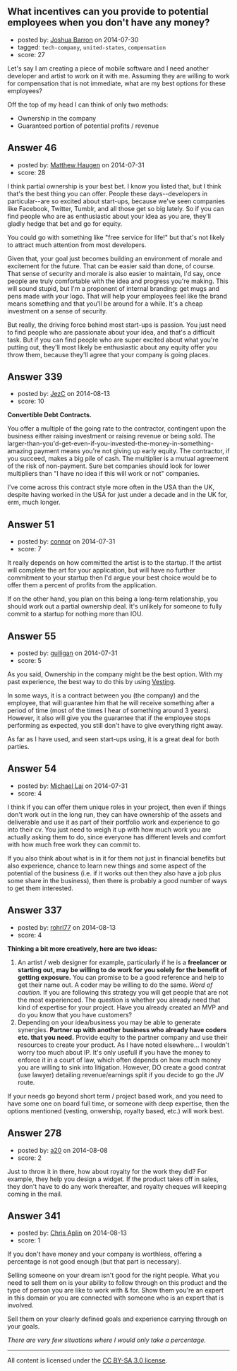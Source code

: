 ## What incentives can you provide to potential employees when you don't have any money?

- posted by: [Joshua Barron](https://stackexchange.com/users/77815/joshua-barron) on 2014-07-30
- tagged: `tech-company`, `united-states`, `compensation`
- score: 27

<p>Let's say I am creating a piece of mobile software and I need another developer and artist to work on it with me.  Assuming they are willing to work for compensation that is not immediate, what are my best options for these employees?  </p>

<p>Off the top of my head I can think of only two methods:</p>

<ul>
<li>Ownership in the company</li>
<li>Guaranteed portion of potential profits / revenue</li>
</ul>



## Answer 46

- posted by: [Matthew Haugen](https://stackexchange.com/users/1325646/matthew-haugen) on 2014-07-31
- score: 28

<p>I think partial ownership is your best bet. I know you listed that, but I think that's the best thing you can offer. People these days--developers in particular--are so excited about start-ups, because we've seen companies like Facebook, Twitter, Tumblr, and all those get so big lately. So if you can find people who are as enthusiastic about your idea as you are, they'll gladly hedge that bet and go for equity.</p>

<p>You could go with something like "free service for life!" but that's not likely to attract much attention from most developers.</p>

<p>Given that, your goal just becomes building an environment of morale and excitement for the future. That can be easier said than done, of course. That sense of security and morale is also easier to maintain, I'd say, once people are truly comfortable with the idea and progress you're making. This will sound stupid, but I'm a proponent of internal branding: get mugs and pens made with your logo. That will help your employees feel like the brand means something and that you'll be around for a while. It's a cheap investment on a sense of security.</p>

<p>But really, the driving force behind most start-ups is passion. You just need to find people who are passionate about your idea, and that's a difficult task. But if you can find people who are super excited about what you're putting out, they'll most likely be enthusiastic about any equity offer you throw them, because they'll agree that your company is going places.</p>



## Answer 339

- posted by: [JezC](https://stackexchange.com/users/87431/jezc) on 2014-08-13
- score: 10

<p><strong>Convertible Debt Contracts.</strong></p>

<p>You offer a multiple of the going rate to the contractor, contingent upon the business either raising investment or raising revenue or being sold. The larger-than-you'd-get-even-if-you-invested-the-money-in-something-amazing payment means you're not giving up early equity. The contractor, if you succeed, makes a big pile of cash. The multiplier is a mutual agreement of the risk of non-payment. Sure bet companies should look for lower multipliers than "I have no idea if this will work or not" companies.</p>

<p>I've come across this contract style more often in the USA than the UK, despite having worked in the USA for just under a decade and in the UK for, erm, much longer.</p>



## Answer 51

- posted by: [connor](https://stackexchange.com/users/392995/connor) on 2014-07-31
- score: 7

<p>It really depends on how committed the artist is to the startup. If the artist will complete the art for your application, but will have no further commitment to your startup then I'd argue your best choice would be to offer them a percent of profits from the application.</p>

<p>If on the other hand, you plan on this being a long-term relationship, you should work out a partial ownership deal. It's unlikely for someone to fully commit to a startup for nothing more than IOU.</p>



## Answer 55

- posted by: [guiligan](https://stackexchange.com/users/436247/guiligan) on 2014-07-31
- score: 5

<p>As you said, Ownership in the company might be the best option. With my past experience, the best way to do this by using <a href="http://en.wikipedia.org/wiki/Vesting" rel="nofollow">Vesting</a>.</p>

<p>In some ways, it is a contract between you (the company) and the employee, that will guarantee him that he will receive something after a period of time (most of the times I hear of something around 3 years). However, it also will give you the guarantee that if the employee stops performing as expected, you still don't have to give everything right away.</p>

<p>As far as I have used, and seen start-ups using, it is a great deal for both parties.</p>



## Answer 54

- posted by: [Michael Lai](https://stackexchange.com/users/213864/michael-lai) on 2014-07-31
- score: 4

<p>I think if you can offer them unique roles in your project, then even if things don't work out in the long run, they can have ownership of the assets and deliverable and use it as part of their portfolio work and experience to go into their cv. You just need to weigh it up with how much work you are actually asking them to do, since everyone has different levels and comfort with how much free work they can commit to.</p>

<p>If you also think about what is in it for them not just in financial benefits but also experience, chance to learn new things and some aspect of the potential of the business (i.e. if it works out then they also have a job plus some share in the business), then there is probably a good number of ways to get them interested.</p>



## Answer 337

- posted by: [rohrl77](https://stackexchange.com/users/1674148/rohrl77) on 2014-08-13
- score: 4

<p><strong>Thinking a bit more creatively, here are two ideas:</strong></p>

<ol>
<li>An artist / web designer for example, particularly if he is a <strong>freelancer or starting out, may be willing to do work for you solely for the benefit of getting exposure.</strong> You can promise to be a good reference and help to get their name out. A coder may be willing to do the same. <em>Word of caution.</em> If you are following this strategy you will get people that are not the most experienced. The question is whether you already need that kind of expertise for your project. Have you already created an MVP and do you know that you have customers?</li>
<li>Depending on your idea/business you may be able to generate synergies. <strong>Partner up with another business who already have coders etc. that you need.</strong> Provide equity to the partner company and use their resources to create your product. As I have noted elsewhere... I wouldn't worry too much about IP. It's only usefull if you have the money to enforce it in a court of law, which often depends on how much money you are willing to sink into litigation. However, DO create a good contrat (use lawyer) detailing revenue/earnings split if you decide to go the JV route.</li>
</ol>

<p>If your needs go beyond short term / project based work, and you need to have some one on board full time, or someone with deep expertise, then the options mentioned (vesting, onwership, royalty based, etc.) will work best.</p>



## Answer 278

- posted by: [a20](https://stackexchange.com/users/54595/a20) on 2014-08-08
- score: 2

<p>Just to throw it in there, how about royalty for the work they did? For example, they help you design a widget. If the product takes off in sales, they don't have to do any work thereafter, and royalty cheques will keeping coming in the mail. </p>



## Answer 341

- posted by: [Chris Aplin](https://stackexchange.com/users/4865423/chris-aplin) on 2014-08-13
- score: 1

<p>If you don't have money and your company is worthless, offering a percentage is not good enough (but that part is necessary).</p>

<p>Selling someone on your dream isn't good for the right people.  What you need to sell them on is your ability to follow through on this product and the type of person you are like to work with &amp; for.  Show them you're an expert in this domain or you are connected with someone who is an expert that is involved.</p>

<p>Sell them on your clearly defined goals and experience carrying through on your goals.</p>

<p><em>There are very few situations where I would only take a percentage.</em></p>




---

All content is licensed under the [CC BY-SA 3.0 license](https://creativecommons.org/licenses/by-sa/3.0/).
